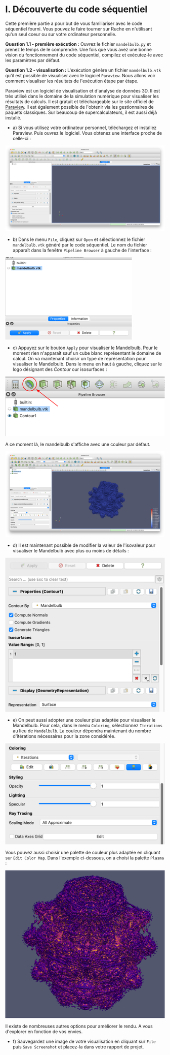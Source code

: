 # I. Découverte du code séquentiel

Cette première partie a pour but de vous familiariser avec le code séquentiel fourni.
Vous pouvez le faire tourner sur Ruche en n'utilisant qu'un seul coeur ou sur votre ordinateur personnelle.

**Question 1.1 - première exécution :** Ouvrez le fichier `mandelbulb.py` et prenez le temps de le comprendre. Une fois que vous avez une bonne vision du fonctionnement du code séquentiel, compilez et exécutez-le avec les paramètres par défaut.

**Question 1.2 - visualisation :** L'exécution génère un fichier `mandelbulb.vtk` qu'il est possible de visualiser avec le logiciel `Paraview`. Nous allons voir comment visualiser les résultats de l'exécution étape par étape.

Paraview est un logiciel de visualisation et d'analyse de données 3D. Il est très utilisé dans le domaine de la simulation numérique pour visualiser les résultats de calculs. Il est gratuit et téléchargeable sur le site officiel de [Paraview](https://www.paraview.org/download/). Il est également possible de l'obtenir via les gestionnaires de paquets classiques. Sur beaucoup de supercalculateurs, il est aussi déjà installé.

- a) Si vous utilisez votre ordinateur personnel, téléchargez et installez Paraview. Puis ouvrez le logiciel. Vous obtenez une interface proche de celle-ci :

![Paraview](../../../support/materiel/mandelbulb_paraview_1.png)

- b) Dans le menu `File`, cliquez sur `Open` et sélectionnez le fichier `mandelbulb.vtk` généré par le code séquentiel. Le nom du fichier apparaît dans la fenêtre `Pipeline Browser` à gauche de l'interface :

<img src="../../../support/materiel/mandelbulb_paraview_2.png" width="400">

- c) Appuyez sur le bouton `Apply` pour visualiser le Mandelbulb. Pour le moment rien n'apparaît sauf un cube blanc représentant le domaine de calcul. On va maintenant choisir un type de représentation pour visualiser le Mandelbulb. Dans le menu en haut à gauche, cliquez sur le logo désignant des *Contour* our isosurfaces :

![Paraview](../../../support/materiel/mandelbulb_paraview_3.png)

A ce moment là, le mandelbulb s'affiche avec une couleur par défaut.

![Paraview](../../../support/materiel/mandelbulb_paraview_4.png)

- d) Il est maintenant possible de modifier la valeur de l'isovaleur pour visualiser le Mandelbulb avec plus ou moins de détails :

![Paraview](../../../support/materiel/mandelbulb_paraview_5.png)

- e) On peut aussi adopter une couleur plus adaptée pour visualiser le Mandelbulb. Pour cela, dans le menu `Coloring`, sélectionnez `Iterations` au lieu de `Mandelbulb`. La couleur dépendra maintenant du nombre d'itérations nécessaires pour la zone considérée. 

![Paraview](../../../support/materiel/mandelbulb_paraview_6.png)

Vous pouvez aussi choisir une palette de couleur plus adaptée en cliquant sur `Edit Color Map`. Dans l'exemple ci-dessous, on a choisi la palette `Plasma` :

![Paraview](../../../support/materiel/mandelbulb_paraview_7.png)

Il existe de nombreuses autres options pour améliorer le rendu. A vous d'explorer en fonction de vos envies.

- f) Sauvegardez une image de votre visualisation en cliquant sur `File` puis `Save Screenshot` et placez-la dans votre rapport de projet.